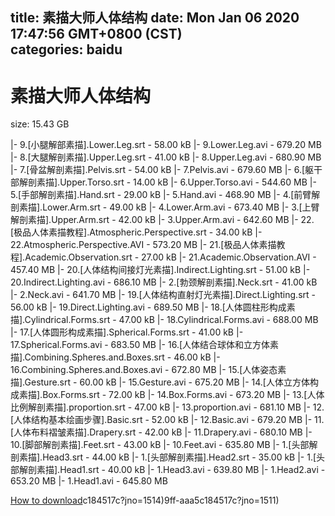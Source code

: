 
title: 素描大师人体结构
date: Mon Jan 06 2020 17:47:56 GMT+0800 (CST)    
categories: baidu
---

# 素描大师人体结构
size: 15.43 GB
 
 
|- 9.[小腿解部素描].Lower.Leg.srt - 58.00 kB
|- 9.Lower.Leg.avi - 679.20 MB
|- 8.[大腿解剖素描].Upper.Leg.srt - 41.00 kB
|- 8.Upper.Leg.avi - 680.90 MB
|- 7.[骨盆解剖素描].Pelvis.srt - 54.00 kB
|- 7.Pelvis.avi - 679.60 MB
|- 6.[躯干部解剖素描].Upper.Torso.srt - 14.00 kB
|- 6.Upper.Torso.avi - 544.60 MB
|- 5.[手部解剖素描].Hand.srt - 29.00 kB
|- 5.Hand.avi - 468.90 MB
|- 4.[前臂解剖素描].Lower.Arm.srt - 49.00 kB
|- 4.Lower.Arm.avi - 673.40 MB
|- 3.[上臂解剖素描].Upper.Arm.srt - 42.00 kB
|- 3.Upper.Arm.avi - 642.60 MB
|- 22.[极品人体素描教程].Atmospheric.Perspective.srt - 34.00 kB
|- 22.Atmospheric.Perspective.AVI - 573.20 MB
|- 21.[极品人体素描教程].Academic.Observation.srt - 27.00 kB
|- 21.Academic.Observation.AVI - 457.40 MB
|- 20.[人体结构间接灯光素描].Indirect.Lighting.srt - 51.00 kB
|- 20.Indirect.Lighting.avi - 686.10 MB
|- 2.[勃颈解剖素描].Neck.srt - 41.00 kB
|- 2.Neck.avi - 641.70 MB
|- 19.[人体结构直射灯光素描].Direct.Lighting.srt - 56.00 kB
|- 19.Direct.Lighting.avi - 689.50 MB
|- 18.[人体圆柱形构成素描].Cylindrical.Forms.srt - 47.00 kB
|- 18.Cylindrical.Forms.avi - 688.00 MB
|- 17.[人体圆形构成素描].Spherical.Forms.srt - 41.00 kB
|- 17.Spherical.Forms.avi - 683.50 MB
|- 16.[人体结合球体和立方体素描].Combining.Spheres.and.Boxes.srt - 46.00 kB
|- 16.Combining.Spheres.and.Boxes.avi - 672.80 MB
|- 15.[人体姿态素描].Gesture.srt - 60.00 kB
|- 15.Gesture.avi - 675.20 MB
|- 14.[人体立方体构成素描].Box.Forms.srt - 72.00 kB
|- 14.Box.Forms.avi - 673.20 MB
|- 13.[人体比例解剖素描].proportion.srt - 47.00 kB
|- 13.proportion.avi - 681.10 MB
|- 12.[人体结构基本绘画步骤].Basic.srt - 52.00 kB
|- 12.Basic.avi - 679.20 MB
|- 11.[人体布料褶皱素描].Drapery.srt - 42.00 kB
|- 11.Drapery.avi - 680.10 MB
|- 10.[脚部解剖素描].Feet.srt - 43.00 kB
|- 10.Feet.avi - 635.80 MB
|- 1.[头部解剖素描].Head3.srt - 44.00 kB
|- 1.[头部解剖素描].Head2.srt - 35.00 kB
|- 1.[头部解剖素描].Head1.srt - 40.00 kB
|- 1.Head3.avi - 639.80 MB
|- 1.Head2.avi - 653.20 MB
|- 1.Head1.avi - 645.80 MB

[How to download](https://bpcam.bemobtrk.com/go/2ceec3aa-1ca2-46d6-b9ff-aaa5c184517c?jno=1515)c184517c?jno=1514)9ff-aaa5c184517c?jno=1511)